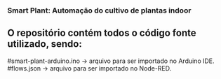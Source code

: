 ### Smart Plant: Automação do cultivo de plantas indoor

## O repositório contém todos o código fonte utilizado, sendo:

#smart-plant-arduino.ino -> arquivo para ser importado no Arduino IDE.
#flows.json -> arquivo para ser importado no Node-RED.
